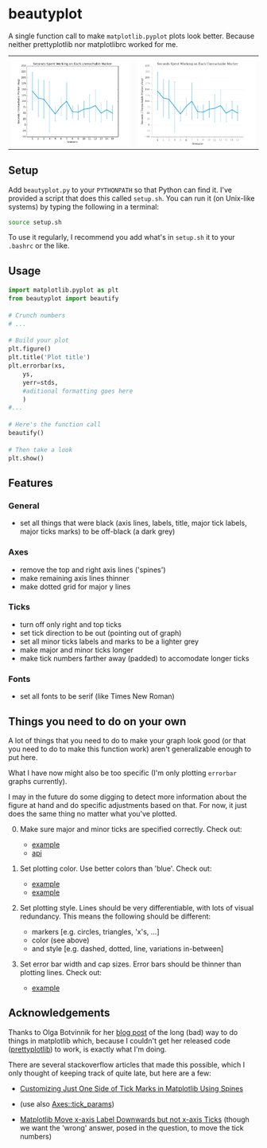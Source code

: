 # beautyplot

A single function call to make `matplotlib.pyplot` plots look better. Because neither prettyplotlib nor matplotlibrc worked for me.

<table>
	<tr>
		<td><img alt="without" src="without.png"></td>
		<td><img alt="with" src="with.png"></td>
	</tr>
</table>

## Setup
Add `beautyplot.py` to your `PYTHONPATH` so that Python can find it. I've provided a script that does this called `setup.sh`. You can run it (on Unix-like systems) by typing the following in a terminal:

```bash
source setup.sh
```

To use it regularly, I recommend you add what's in `setup.sh` it to your `.bashrc` or the like.

## Usage
```python
import matplotlib.pyplot as plt
from beautyplot import beautify

# Crunch numbers
# ...

# Build your plot
plt.figure()
plt.title('Plot title')
plt.errorbar(xs,
	ys,
	yerr=stds,
	#aditional formatting goes here
	)
#...

# Here's the function call
beautify()

# Then take a look
plt.show()
```

## Features
### General
- set all things that were black (axis lines, labels, title, major tick labels, major ticks marks) to be off-black (a dark grey)

### Axes
- remove the top and right axis lines ('spines')
- make remaining axis lines thinner
- make dotted grid for major y lines

### Ticks
- turn off only right and top ticks
- set tick direction to be out (pointing out of graph)
- set all minor ticks labels and marks to be a lighter grey
- make major and minor ticks longer
- make tick numbers farther away (padded) to accomodate longer ticks

### Fonts
- set all fonts to be serif (like Times New Roman)

## Things you need to do on your own
A lot of things that you need to do to make your graph look good (or that you need to do to make this function work) aren't generalizable enough to put here.

What I have now might also be too specific (I'm only plotting `errorbar` graphs currently).

I may in the future do some digging to detect more information about the figure at hand and do specific adjustments based on that. For now, it just does the same thing no matter what you've plotted.

0. Make sure major and minor ticks are specified correctly. Check out:
   - [example](http://matplotlib.org/examples/pylab_examples/major_minor_demo1.html)
   - [api](http://matplotlib.org/api/ticker_api.html)

0. Set plotting color. Use better colors than 'blue'. Check out:
   - [example](http://wiki.scipy.org/Cookbook/Matplotlib/Show_colormaps)
   - [example](http://colorbrewer2.org/)

0. Set plotting style. Lines should be very differentiable, with lots of visual redundancy. This means the following should be different:
   - markers [e.g. circles, triangles, 'x's, ...]
   - color (see above)
   - and style [e.g. dashed, dotted, line, variations in-between]

0. Set error bar width and cap sizes. Error bars should be thinner than plotting lines. Check out:
   - [example](http://stackoverflow.com/questions/7601334/how-to-set-the-line-width-of-error-bar-caps-in-matplotlib)
 
## Acknowledgements
Thanks to Olga Botvinnik for her [blog post](http://blog.olgabotvinnik.com/post/58941062205/prettyplotlib-painlessly-create-beautiful-matplotlib) of the long (bad) way to do things in
matplotlib which, because I couldn't get her released code ([prettyplotlib](https://github.com/olgabot/prettyplotlib)) to work, is exactly what I'm doing.

There are several stackoverflow articles that made this possible, which I only thought of keeping track of quite late, but here are a few:

- [Customizing Just One Side of Tick Marks in Matplotlib Using Spines](http://stackoverflow.com/questions/9051494/customizing-just-one-side-of-tick-marks-in-matplotlib-using-spines)

- (use also [Axes::tick_params](http://matplotlib.org/api/axes_api.html#matplotlib.axes.Axes.tick_params))

- [Matplotlib Move x-axis Label Downwards but not x-axis Ticks](http://stackoverflow.com/questions/6406368/matplotlib-move-x-axis-label-downwards-but-not-x-axis-ticks) (though we want the 'wrong' answer, posed in the question, to move the tick numbers)
